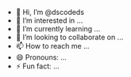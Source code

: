 - 👋 Hi, I’m @dscodeds
- 👀 I’m interested in ...
- 🌱 I’m currently learning ...
- 💞️ I’m looking to collaborate on ...
- 📫 How to reach me ...
- 😄 Pronouns: ...
- ⚡ Fun fact: ...

<!---
dscodeds/dscodeds is a ✨ special ✨ repository because its `README.md` (this file) appears on your GitHub profile.
You can click the Preview link to take a look at your changes.
--->
